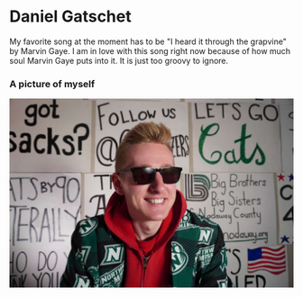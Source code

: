 # Daniel Gatschet
My favorite song at the moment has to be "I heard it through the grapvine" by Marvin Gaye. I am in love with this song right now because of how much soul Marvin Gaye puts into it. It is just too groovy to ignore.

### A picture of myself
![A picture of me in my blazer](Snapchat-902258160.jpg)
